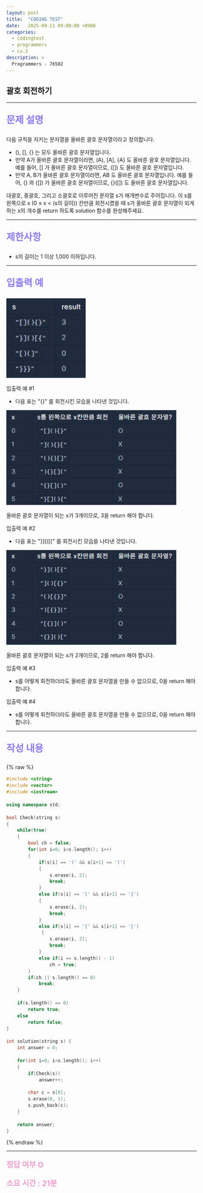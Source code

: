 ```yaml
---
layout: post
title:  "CODING TEST"
date:   2025-09-11 09:00:00 +0900
categories:
  - codingtest
  - programmers
  - Lv.2
description: >
  Programmers - 76502
---
```

## 괄호 회전하기

---

<p style = "color:#8f7cee; font-size:25px; font-weight:bold">
문제 설명
</p>

다음 규칙을 지키는 문자열을 올바른 괄호 문자열이라고 정의합니다.

- (), [], {} 는 모두 올바른 괄호 문자열입니다.
- 만약 A가 올바른 괄호 문자열이라면, (A), [A], {A} 도 올바른 괄호 문자열입니다. 예를 들어, [] 가 올바른 괄호 문자열이므로, ([]) 도 올바른 괄호 문자열입니다.
- 만약 A, B가 올바른 괄호 문자열이라면, AB 도 올바른 괄호 문자열입니다. 예를 들어, {} 와 ([]) 가 올바른 괄호 문자열이므로, {}([]) 도 올바른 괄호 문자열입니다.

대괄호, 중괄호, 그리고 소괄호로 이루어진 문자열 s가 매개변수로 주어집니다. 이 s를 왼쪽으로 x (0 ≤ x < (s의 길이)) 칸만큼 회전시켰을 때 s가 올바른 괄호 문자열이 되게 하는 x의 개수를 return 하도록 solution 함수를 완성해주세요.

---

<p style = "color:#8f7cee; font-size:25px; font-weight:bold">
제한사항
</p>

- s의 길이는 1 이상 1,000 이하입니다.

---

<p style = "color:#8f7cee; font-size:25px; font-weight:bold">
입출력 예 
</p>

<img src = "/assets/img/codingtest/76502_1.png" width = "210" height = "210">

입출력 예 #1

- 다음 표는 "[](){}" 를 회전시킨 모습을 나타낸 것입니다.

<img src = "/assets/img/codingtest/76502_2.png" width = "450" height = "250">

올바른 괄호 문자열이 되는 x가 3개이므로, 3을 return 해야 합니다.

입출력 예 #2

- 다음 표는 "}]()[{" 를 회전시킨 모습을 나타낸 것입니다.

<img src = "/assets/img/codingtest/76502_3.png" width = "450" height = "250">

올바른 괄호 문자열이 되는 x가 2개이므로, 2를 return 해야 합니다.

입출력 예 #3
- s를 어떻게 회전하더라도 올바른 괄호 문자열을 만들 수 없으므로, 0을 return 해야 합니다.

입출력 예 #4
- s를 어떻게 회전하더라도 올바른 괄호 문자열을 만들 수 없으므로, 0을 return 해야 합니다.

---

<p style = "color:#8f7cee; font-size:25px; font-weight:bold">
작성 내용
</p>

{% raw %}
```cpp
#include <string>
#include <vector>
#include <iostream>

using namespace std;

bool Check(string s)
{
    while(true)
    {
        bool ch = false;
        for(int i=0; i<s.length(); i++)
        {
            if(s[i] == '(' && s[i+1] == ')')
            {
                s.erase(i, 2);
                break;
            }
            else if(s[i] == '[' && s[i+1] == ']')
            {
                s.erase(i, 2);
                break;
            }
            else if(s[i] == '{' && s[i+1] == '}')
             {
                s.erase(i, 2);
                break;
            }
            else if(i == s.length() - 1)
                ch = true;
        }
        if(ch || s.length() == 0)
            break;
    }
    
    if(s.length() == 0)
        return true;
    else
        return false;
}

int solution(string s) {
    int answer = 0;
    
    for(int i=0; i<s.length(); i++)
    {
        if(Check(s))
            answer++;
        
        char c = s[0];
        s.erase(0, 1);
        s.push_back(c);
    }
    
    return answer;
}
```
{% endraw %}

---

<p style = "color:#ed9ece; font-size:20px; font-weight:bold">
정답 여부 O
</p>

<p style = "color:#ed9ece; font-size:20px; font-weight:bold">
소요 시간 : 21분
</p>